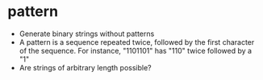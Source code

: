 # pattern
- Generate binary strings without patterns
- A pattern is a sequence repeated twice, followed by the first character of the sequence. For instance, "1101101" has "110" twice followed by a "1"
- Are strings of arbitrary length possible?
